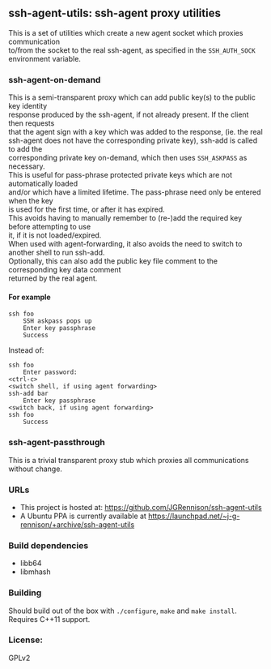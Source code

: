 ## ssh-agent-utils: ssh-agent proxy utilities
This is a set of utilities which create a new agent socket which proxies communication  
to/from the socket to the real ssh-agent, as specified in the `SSH_AUTH_SOCK` environment variable.  

### ssh-agent-on-demand
This is a semi-transparent proxy which can add public key(s) to the public key identity  
response produced by the ssh-agent, if not already present. If the client then requests  
that the agent sign with a key which was added to the response, (ie. the real  
ssh-agent does not have the corresponding private key), ssh-add is called to add the  
corresponding private key on-demand, which then uses `SSH_ASKPASS` as necessary.  
This is useful for pass-phrase protected private keys which are not automatically loaded  
and/or which have a limited lifetime. The pass-phrase need only be entered when the key  
is used for the first time, or after it has expired.  
This avoids having to manually remember to (re-)add the required key before attempting to use  
it, if it is not loaded/expired.  
When used with agent-forwarding, it also avoids the need to switch to another shell to run ssh-add.  
Optionally, this can also add the public key file comment to the corresponding key data comment  
returned by the real agent.  

#### For example

    ssh foo
        SSH askpass pops up
        Enter key passphrase
        Success

Instead of:

    ssh foo
        Enter password:
    <ctrl-c>
    <switch shell, if using agent forwarding>
    ssh-add bar
        Enter key passphrase
    <switch back, if using agent forwarding>
    ssh foo
        Success

### ssh-agent-passthrough
This is a trivial transparent proxy stub which proxies all communications without change.

### URLs
* This project is hosted at: https://github.com/JGRennison/ssh-agent-utils
* A Ubuntu PPA is currently available at https://launchpad.net/~j-g-rennison/+archive/ssh-agent-utils

### Build dependencies
* libb64  
* libmhash  

### Building
Should build out of the box with `./configure`, `make` and `make install`.  
Requires C++11 support.  

### License:
GPLv2
